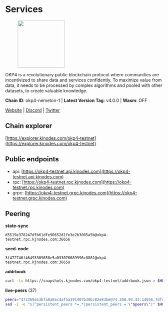 # Services

<figure><img src="https://raw.githubusercontent.com/kj89/testnet_manuals/main/pingpub/logos/okp4.png" width="150" alt=""><figcaption></figcaption></figure>

OKP4 is a revolutionary public blockchain protocol where communities are incentivized to  share data and services confidently. To maximize value from data, it needs to be processed  by complex algorithms and pooled with other datasets, to create valuable knowledge.

**Chain ID**: okp4-nemeton-1 | **Latest Version Tag**: v4.0.0 | **Wasm**: OFF

[Website](https://okp4.network) | [Discord](https://discord.gg/okp4) | [Twitter](https://twitter.com/OKP4_Protocol)




## Chain explorer
[https://explorer.kjnodes.com/okp4-testnet](https://explorer.kjnodes.com/okp4-testnet)

## Public endpoints

* api: [https://okp4-testnet.api.kjnodes.com](https://okp4-testnet.api.kjnodes.com)
* rpc: [https://okp4-testnet.rpc.kjnodes.com](https://okp4-testnet.rpc.kjnodes.com)
* grpc: [https://okp4-testnet.grpc.kjnodes.com](https://okp4-testnet.grpc.kjnodes.com)

## Peering

**state-sync**

```text
d5519e378247dfb61dfe90652d1fe3e2b3005a5b@okp4-testnet.rpc.kjnodes.com:36656
```

**seed-node**

```text
3f472746f46493309650e5a033076689996c8881@okp4-testnet.rpc.kjnodes.com:36659
```

**addrbook**
```bash
curl -Ls https://snapshots.kjnodes.com/okp4-testnet/addrbook.json > $HOME/.okp4d/config/addrbook.json
```

**live-peers** (37)
```bash
peers="473369a53bfa8a0ac4af5a191407b30bc82e83be@74.208.94.42:14656,7dfc61d3ac9f6da7fa9f4893bc0ffa17ef8006e6@185.111.159.139:36656,d5519e378247dfb61dfe90652d1fe3e2b3005a5b@65.109.68.190:36656,052e10ce23cce3249f61853e2ca6a63102b7bddb@5.161.97.198:26656,269d246537499d05698c183497c4263e899036a4@65.108.9.164:35656,99f6675049e22a0216af0e2447e7a4c5021874cd@142.132.132.200:28656,cf5e82486c4568c29a20719a68210523826ceb00@65.108.229.102:26651,8cdeb85dada114c959c36bb59ce258c65ae3a09c@88.198.242.163:36656,b0b56d944cf1cc569a1e77e0923e075bad94d755@141.95.145.41:28656,d1a0ff9bd7ea1ebd06bc7158f3523f5e557328be@163.172.131.169:26656,8577873589dc7ecb9f2e32f79fe51ef7f57e40a3@65.109.161.143:26656,874373b78d2cd50e716aa464bf407581d9305655@94.250.201.130:27656,42fbb917fca6787bc3ab774865f4bb1ef950f114@65.108.226.26:30656,854cc8b83a48ba4394c1940b57d0f42ec013e033@38.242.251.204:26656,2c6b5af41689145abb85f95cb49131ae9e193142@217.13.223.167:61356,8a7605d8ae4338de5b7a0d5c70244ce05e377630@85.10.200.221:26656,879fb3a72df69775bc452ab5f0ba33ddafcd1f58@54.36.109.62:11156,23e895e7d650f43e1f53522165607b71685f8cfa@65.108.75.107:26656,9a1e456bebf152b65c2087896779e259633ecbef@157.90.34.111:26656,5c2a752c9b1952dbed075c56c600c3a79b58c395@95.214.55.232:26996,2bfd405e8f0f176428e2127f98b5ec53164ae1f0@142.132.149.118:26656,e9255dd3341db6cadf73b4f151c97e0cd14f0efb@65.108.45.200:27464,ffbd1adeb58928c3f400fab23c84c3c73badd7fa@65.108.226.44:29656,8af258bbe73f4c66127a7b3e8b1ec23fde2950a6@65.108.192.123:19656,be9841ace1d71a4c7681918ee39f5e00d8e96a82@213.239.216.252:36656,307fb25cd6998d0d5bd1d947571f6043c6bb4069@65.109.31.114:2280,643988550263605405a7968c38fd11653bf75cd0@38.242.252.104:26656,74349a1cb9479b291866debe2042de8a2e88b850@65.108.233.109:17656,9d1482bc31fb4578a5c7f7f65c4e0aaf2dfc2336@213.239.215.77:36656,82bb185819e5cf2bb6a9896447672efca27f28cb@65.109.15.202:26656,ebc272824924ea1a27ea3183dd0b9ba713494f83@95.214.55.198:26996,9ed2f8472bd5aa53cfc7a996cb6ca43f5c47e76f@185.163.64.143:26656,fe8bd9375c43a7cc6ef27e62d56af341a62e67c9@95.217.202.49:30656,ba469aac96159dbb49844406423180618d267007@65.108.120.21:26113,30092d2717053f1c0813e8354c07c761c9c3ac5c@194.163.161.234:26656,26114bc5cb42ef90be2aba5b4b6d82bab7a60c31@185.255.131.17:26656,7b23cb08b8396d0f9b87310bcdf36455d129bcbe@195.154.107.51:26656"
sed -i -e "s|^persistent_peers *=.*|persistent_peers = \"$peers\"|" $HOME/.okp4d/config/config.toml
```
